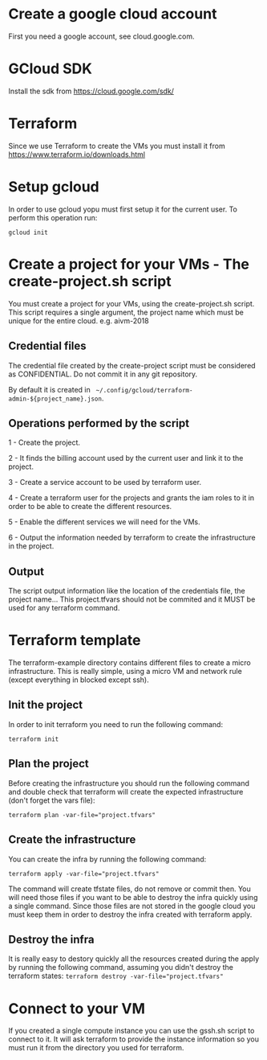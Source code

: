 # Create a google cloud account
First you need a google account, see cloud.google.com.

# GCloud SDK
Install the sdk from https://cloud.google.com/sdk/

# Terraform
Since we use Terraform to create the VMs you must install it from https://www.terraform.io/downloads.html

# Setup gcloud
In order to use gcloud yopu must first setup it for the current user. To perform this operation
run:

``` gcloud init ```

# Create a project for your VMs - The create-project.sh script
You must create a project for your VMs, using the create-project.sh script. This script requires a single argument, the project name which must be unique for the entire cloud. e.g. aivm-2018

## Credential files
The credential file created by the create-project script must be considered as CONFIDENTIAL. Do not commit it in any git repository.

By default it is created in ``` ~/.config/gcloud/terraform-admin-${project_name}.json```.

## Operations performed by the script

1 - Create the project.

2 - It finds the billing account used by the current user and link it to the project.

3 - Create a service account to be used by terraform user.

4 - Create a terraform user for the projects and grants the iam roles to it in order to be able to create the different resources.

5 - Enable the different services we will need for the VMs.

6 - Output the information needed by terraform to create the infrastructure in the project.

## Output
The script output information like the location of the credentials file, the project name... 
This project.tfvars should not be commited and it MUST be used for any terraform command.

# Terraform template
The terraform-example directory contains different files to create a micro infrastructure. This is really simple, using a micro VM and network rule (except everything in blocked except ssh).

## Init the project
In order to init terraform you need to run the following command:

```terraform init```

## Plan the project
Before creating the infrastructure you should run the following command and double check that terraform will create the expected infrastructure (don't forget the vars file):

```terraform plan -var-file="project.tfvars"```

## Create the infrastructure
You can create the infra by running the following command:

```terraform apply -var-file="project.tfvars"```

The command will create tfstate files, do not remove or commit then. You will need those files if you want to be able to destroy the infra quickly using a single command. Since those files are not stored in the google cloud you must keep them in order to destroy the infra created with terraform apply.

## Destroy the infra
It is really easy to destory quickly all the resources created during the apply by running the following command, assuming you didn't destroy the terraform states:
```terraform destroy -var-file="project.tfvars"```

# Connect to your VM
If you created a single compute instance you can use the gssh.sh script to connect to it. It will ask terraform to provide the instance information so you must run it from the directory you used for terraform.



